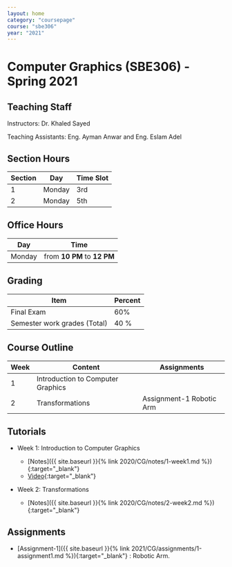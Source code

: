```yaml
---
layout: home
category: "coursepage"
course: "sbe306"
year: "2021"
---
```


# Computer  Graphics \(SBE306\) - Spring 2021

## Teaching Staff

Instructors: Dr. Khaled Sayed

Teaching Assistants:  Eng. Ayman Anwar and Eng. Eslam Adel  


## Section Hours

| Section | Day | Time Slot |
|---------|-----|-----------|
|   1     | Monday | 3rd |
|   2     | Monday | 5th |

## Office Hours

| Day | Time |
|-----|-----------|
| Monday | from **10 PM** to **12 PM** |

## Grading

| Item | Percent  |
|-----|-----------|
| Final Exam | 60%  |
| Semester work grades (Total) | 40 % |


## Course Outline

| Week | Content |  Assignments
|------|-----------------|-----|
|   1  | Introduction to Computer Graphics| |
|   2  | Transformations| Assignment-1 Robotic Arm|

## Tutorials

* Week 1: Introduction to Computer Graphics
    * [Notes]({{ site.baseurl }}{% link 2020/CG/notes/1-week1.md %}){:target="_blank"}
    * [Video](https://drive.google.com/file/d/13OieQvtWHXZBZ4JB3yQK6ac4icwpo7Zs/view?usp=sharing){:target="_blank"}

* Week 2: Transformations
    * [Notes]({{ site.baseurl }}{% link 2020/CG/notes/2-week2.md %}){:target="_blank"}
    

## Assignments 

* [Assignment-1]({{ site.baseurl }}{% link 2021/CG/assignments/1-assignment1.md %}){:target="_blank"} : Robotic Arm. 



